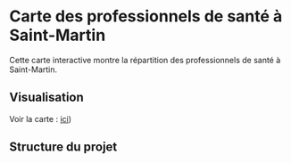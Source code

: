 ﻿# Carte des professionnels de santé à Saint-Martin

Cette carte interactive montre la répartition des professionnels de santé à Saint-Martin.

## Visualisation

Voir la carte : [ici](https://clement2323.github.io/medecins_saint_martin/))

## Structure du projet

